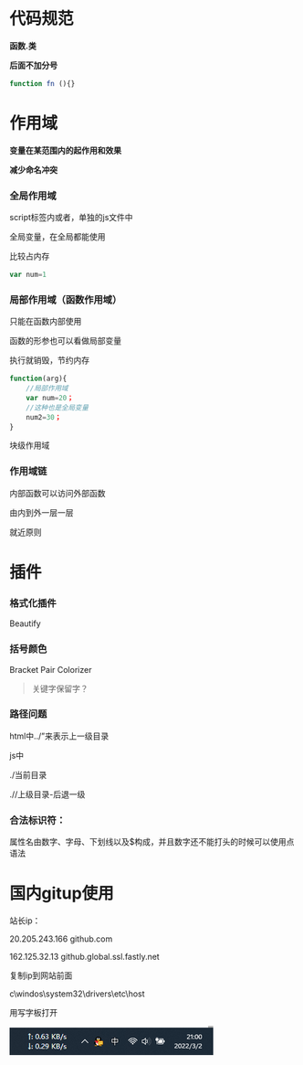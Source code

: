 # 代码规范

**函数.类**

**后面不加分号**

```js
function fn (){}
```

# 作用域

**变量在某范围内的起作用和效果**

**减少命名冲突**

### **全局作用域**

script标签内或者，单独的js文件中

全局变量，在全局都能使用

比较占内存

```js
var num=1
```

### 局部作用域（函数作用域）

只能在函数内部使用

函数的形参也可以看做局部变量

执行就销毁，节约内存

```js
function(arg){
    //局部作用域
    var num=20；
    //这种也是全局变量
    num2=30；
}
```

块级作用域



### 作用域链

内部函数可以访问外部函数

由内到外一层一层

就近原则

# 插件

### 格式化插件

Beautify

### 括号颜色

Bracket Pair Colorizer

> 关键字保留字？

### 路径问题

html中../”来表示上一级目录

js中

./当前目录

.//上级目录-后退一级

### 合法标识符：

属性名由数字、字母、下划线以及$构成，并且数字还不能打头的时候可以使用点语法

# 国内gitup使用

站长ip：

20.205.243.166 github.com

162.125.32.13 github.global.ssl.fastly.net

复制ip到网站前面

c\windos\system32\drivers\etc\host

用写字板打开

![image-20220302210039991](assets/image-20220302210039991.png)
